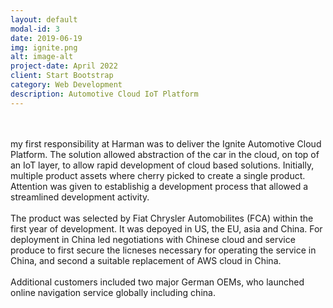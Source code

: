 ```yaml
---
layout: default
modal-id: 3
date: 2019-06-19
img: ignite.png
alt: image-alt
project-date: April 2022
client: Start Bootstrap
category: Web Development
description: Automotive Cloud IoT Platform
---
```

<br>
<br>
my first responsibility at Harman was to deliver the Ignite Automotive Cloud Platform.  The solution allowed abstraction of the car in the cloud, on top of an IoT layer, to allow rapid development of cloud based solutions.  Initially, multiple product assets where cherry picked to create a single product.  Attention was given to establishig a development process that allowed a streamlined development activity.
<br>
<br>
The product was selected by Fiat Chrysler Automobilites (FCA) within the first year of development.  It was depoyed in US, the EU, asia and China.  For deployment in China led negotiations with Chinese cloud and service produce to first secure the licneses necessary for operating the service in China, and second a suitable replacement of AWS cloud in China. 
<br>
<br>
Additional customers included two major German OEMs, who launched online navigation service globally including china.  
